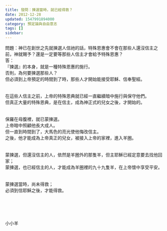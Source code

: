 ```yaml
---
title: 發問：揀選當時，就已經得救？
date: 2012-12-28
updated: 1547991894000
category: 預定論與自由意志
tags: []
sidebar: 
---
```


<p>問題：神已在創世之先就揀選人信祂的話，特殊恩惠會不會在那些人還沒信主之前，神就賜予？還是一定要等那些人信主才會給予特殊恩惠？<!--more--><br/>答：<br/>『揀選』的本身，就是一種特殊恩惠的施行。<br/>否則，為何要揀選那些人？<br/>但必須到上帝預定的時間到了時，那些人才開始能接受耶穌、信奉聖經。<br/><br/><br/>在這些人信主之前，上帝的特殊恩典就已經一直繼續暗中施行與保守他們。<br/>但真正大量的特殊恩典，是在信主，成為神正式的兒女之後，才開始的。<br/><br/><br/>保羅在母腹裡，就已蒙揀選。<br/>上帝暗中照顧他長大成人。<br/>但一直到時間到了，大馬色的亮光使他悔改信主。<br/>之後，他才能成為上帝真正的兒女，被接入上帝的家裡，進入羊圈。<br/><br/><br/>蒙揀選，但還沒信主的人，依然是羊圈外的那隻羊，但主耶穌已經定意要去找他回家；<br/>蒙揀選，也已經信主的人，才能成為羊圈裡的九十九隻羊，在上帝懷中享受平安。<br/><br/><br/>蒙揀選當時，尚未得救；<br/>必須到信耶穌之後，才能得救。<br/><br/><br/><br/><br/><br/>小小羊<br/><br/><br/><br/><br/><br/><br/><br/>
</p>